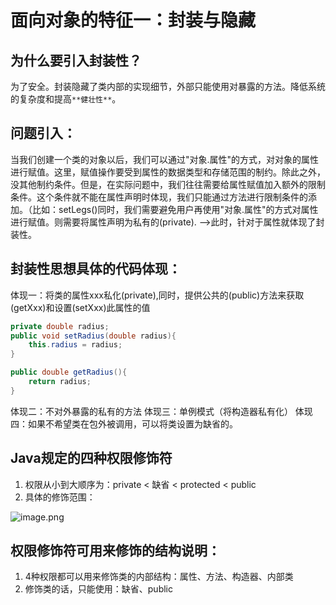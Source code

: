 # 面向对象的特征一：封装与隐藏
## 为什么要引入封装性？
为了安全。封装隐藏了类内部的实现细节，外部只能使用对暴露的方法。降低系统的复杂度和提高`**健壮性**`。
## 问题引入： 
当我们创建一个类的对象以后，我们可以通过"对象.属性"的方式，对对象的属性进行赋值。这里，赋值操作要受到属性的数据类型和存储范围的制约。除此之外，没其他制约条件。但是，在实际问题中，我们往往需要给属性赋值加入额外的限制条件。这个条件就不能在属性声明时体现，我们只能通过方法进行限制条件的添加。（比如：setLegs()同时，我们需要避免用户再使用"对象.属性"的方式对属性进行赋值。则需要将属性声明为私有的(private).
  -->此时，针对于属性就体现了封装性。
## 封装性思想具体的代码体现：
体现一：将类的属性xxx私化(private),同时，提供公共的(public)方法来获取(getXxx)和设置(setXxx)此属性的值
```java
private double radius;
public void setRadius(double radius){
	this.radius = radius;
}

public double getRadius(){
	return radius;
}
```
体现二：不对外暴露的私有的方法
体现三：单例模式（将构造器私有化）
体现四：如果不希望类在包外被调用，可以将类设置为缺省的。
## Java规定的四种权限修饰符

   1. 权限从小到大顺序为：private <  缺省 < protected < public
   2. 具体的修饰范围：

![image.png](https://cdn.nlark.com/yuque/0/2022/png/28932072/1655987865143-56a3a131-5ad0-4d22-b650-7e938db09a2d.png#averageHue=%236ea6d8&clientId=ud1d3a94d-4a28-4&from=paste&height=170&id=oz9w3&originHeight=170&originWidth=675&originalType=binary&ratio=1&rotation=0&showTitle=false&size=11171&status=done&style=none&taskId=u947711d6-c715-4ce1-b15b-d30611b1c5a&title=&width=675)
## 权限修饰符可用来修饰的结构说明：

   1. 4种权限都可以用来修饰类的内部结构：属性、方法、构造器、内部类
   2. 修饰类的话，只能使用：缺省、public





